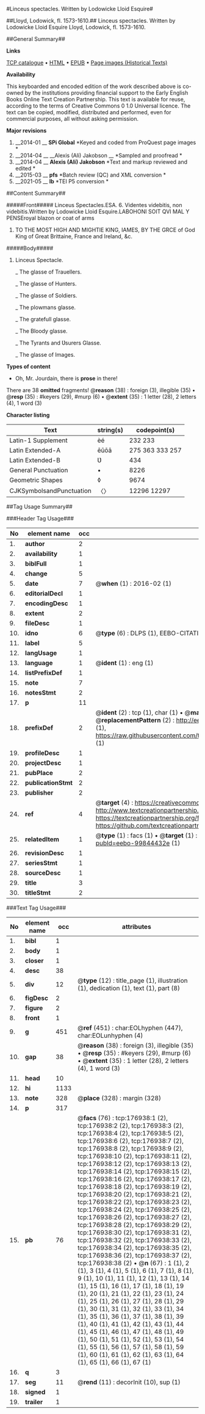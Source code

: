 #Linceus spectacles. Written by Lodowicke Lloid Esquire#

##Lloyd, Lodowick, fl. 1573-1610.##
Linceus spectacles. Written by Lodowicke Lloid Esquire
Lloyd, Lodowick, fl. 1573-1610.

##General Summary##

**Links**

[TCP catalogue](http://www.ota.ox.ac.uk/tcp/)  • 
[HTML](http://tei.it.ox.ac.uk/tcp/Texts-HTML/free/B14/B14559.html)  • 
[EPUB](http://tei.it.ox.ac.uk/tcp/Texts-EPUB/free/B14/B14559.epub) • 
[Page images (Historical Texts)](https://historicaltexts.jisc.ac.uk/eebo-99844432e)

**Availability**

This keyboarded and encoded edition of the work described above is co-owned by the
    institutions providing financial support to the Early English Books Online Text Creation
    Partnership. This text is available for reuse, according to the terms of  Creative Commons 0 1.0 Universal
    licence. The text can be copied, modified, distributed and performed, even for commercial
    purposes, all without asking permission.

**Major revisions**

1. __2014-01 __ __SPi Global__ *Keyed and coded from ProQuest page images *
1. __2014-04 __ __Alexis (Ali) Jakobson __ *Sampled and proofread *
1. __2014-04 __ __Alexis (Ali) Jakobson__ *Text and markup reviewed and edited *
1. __2015-03 __ __pfs__ *Batch review (QC) and XML conversion *
1. __2021-05 __ __lb__ *TEI P5 conversion *

##Content Summary##

#####Front#####
Linceus Spectacles.ESA. 6. Videntes videbitis, non videbitis.Written by Lodowicke Lloid Esquire.LABOHONI SOIT QVI MAL Y PENSEroyal blazon or coat of arms
1. TO THE MOST HIGH AND MIGHTIE KING, IAMES, BY THE GRCE of God King of Great Brittaine, France and Ireland, &c.

#####Body#####

1. Linceus Spectacle.

    _ The glasse of Trauellers.

    _ The glasse of Hunters.

    _ The glasse of Soldiers.

    _ The plowmans glasse.

    _ The gratefull glasse.

    _ The Bloody glasse.

    _ The Tyrants and Ʋsurers Glasse.

    _ The glasse of Images.

**Types of content**

  * Oh, Mr. Jourdain, there is **prose** in there!

There are 38 **omitted** fragments! 
 @__reason__ (38) : foreign (3), illegible (35)  •  @__resp__ (35) : #keyers (29), #murp (6)  •  @__extent__ (35) : 1 letter (28), 2 letters (4), 1 word (3)

**Character listing**


|Text|string(s)|codepoint(s)|
|---|---|---|
|Latin-1 Supplement|èé|232 233|
|Latin Extended-A|ēūōā|275 363 333 257|
|Latin Extended-B|Ʋ|434|
|General Punctuation|•|8226|
|Geometric Shapes|◊|9674|
|CJKSymbolsandPunctuation|〈〉|12296 12297|

##Tag Usage Summary##

###Header Tag Usage###

|No|element name|occ|attributes|
|---|---|---|---|
|1.|__author__|2||
|2.|__availability__|1||
|3.|__biblFull__|1||
|4.|__change__|5||
|5.|__date__|7| @__when__ (1) : 2016-02 (1)|
|6.|__editorialDecl__|1||
|7.|__encodingDesc__|1||
|8.|__extent__|2||
|9.|__fileDesc__|1||
|10.|__idno__|6| @__type__ (6) : DLPS (1), EEBO-CITATION (1), VID (1), EEBO-PROQUEST (1), STC (2)|
|11.|__label__|5||
|12.|__langUsage__|1||
|13.|__language__|1| @__ident__ (1) : eng (1)|
|14.|__listPrefixDef__|1||
|15.|__note__|7||
|16.|__notesStmt__|2||
|17.|__p__|11||
|18.|__prefixDef__|2| @__ident__ (2) : tcp (1), char (1)  •  @__matchPattern__ (2) : ([0-9\-]+):([0-9IVX]+) (1), (.+) (1)  •  @__replacementPattern__ (2) : http://eebo.chadwyck.com/downloadtiff?vid=$1&page=$2 (1), https://raw.githubusercontent.com/textcreationpartnership/Texts/master/tcpchars.xml#$1 (1)|
|19.|__profileDesc__|1||
|20.|__projectDesc__|1||
|21.|__pubPlace__|2||
|22.|__publicationStmt__|2||
|23.|__publisher__|2||
|24.|__ref__|4| @__target__ (4) : https://creativecommons.org/publicdomain/zero/1.0/ (1), http://www.textcreationpartnership.org/docs/. (1), https://textcreationpartnership.org/faq/#faq05 (1), https://github.com/textcreationpartnership (1)|
|25.|__relatedItem__|1| @__type__ (1) : facs (1)  •  @__target__ (1) : https://data.historicaltexts.jisc.ac.uk/view?pubId=eebo-99844432e (1)|
|26.|__revisionDesc__|1||
|27.|__seriesStmt__|1||
|28.|__sourceDesc__|1||
|29.|__title__|3||
|30.|__titleStmt__|2||


###Text Tag Usage###

|No|element name|occ|attributes|
|---|---|---|---|
|1.|__bibl__|1||
|2.|__body__|1||
|3.|__closer__|1||
|4.|__desc__|38||
|5.|__div__|12| @__type__ (12) : title_page (1), illustration (1), dedication (1), text (1), part (8)|
|6.|__figDesc__|2||
|7.|__figure__|2||
|8.|__front__|1||
|9.|__g__|451| @__ref__ (451) : char:EOLhyphen (447), char:EOLunhyphen (4)|
|10.|__gap__|38| @__reason__ (38) : foreign (3), illegible (35)  •  @__resp__ (35) : #keyers (29), #murp (6)  •  @__extent__ (35) : 1 letter (28), 2 letters (4), 1 word (3)|
|11.|__head__|10||
|12.|__hi__|1133||
|13.|__note__|328| @__place__ (328) : margin (328)|
|14.|__p__|317||
|15.|__pb__|76| @__facs__ (76) : tcp:176938:1 (2), tcp:176938:2 (2), tcp:176938:3 (2), tcp:176938:4 (2), tcp:176938:5 (2), tcp:176938:6 (2), tcp:176938:7 (2), tcp:176938:8 (2), tcp:176938:9 (2), tcp:176938:10 (2), tcp:176938:11 (2), tcp:176938:12 (2), tcp:176938:13 (2), tcp:176938:14 (2), tcp:176938:15 (2), tcp:176938:16 (2), tcp:176938:17 (2), tcp:176938:18 (2), tcp:176938:19 (2), tcp:176938:20 (2), tcp:176938:21 (2), tcp:176938:22 (2), tcp:176938:23 (2), tcp:176938:24 (2), tcp:176938:25 (2), tcp:176938:26 (2), tcp:176938:27 (2), tcp:176938:28 (2), tcp:176938:29 (2), tcp:176938:30 (2), tcp:176938:31 (2), tcp:176938:32 (2), tcp:176938:33 (2), tcp:176938:34 (2), tcp:176938:35 (2), tcp:176938:36 (2), tcp:176938:37 (2), tcp:176938:38 (2)  •  @__n__ (67) : 1 (1), 2 (1), 3 (1), 4 (1), 5 (1), 6 (1), 7 (1), 8 (1), 9 (1), 10 (1), 11 (1), 12 (1), 13 (1), 14 (1), 15 (1), 16 (1), 17 (1), 18 (1), 19 (1), 20 (1), 21 (1), 22 (1), 23 (1), 24 (1), 25 (1), 26 (1), 27 (1), 28 (1), 29 (1), 30 (1), 31 (1), 32 (1), 33 (1), 34 (1), 35 (1), 36 (1), 37 (1), 38 (1), 39 (1), 40 (1), 41 (1), 42 (1), 43 (1), 44 (1), 45 (1), 46 (1), 47 (1), 48 (1), 49 (1), 50 (1), 51 (1), 52 (1), 53 (1), 54 (1), 55 (1), 56 (1), 57 (1), 58 (1), 59 (1), 60 (1), 61 (1), 62 (1), 63 (1), 64 (1), 65 (1), 66 (1), 67 (1)|
|16.|__q__|3||
|17.|__seg__|11| @__rend__ (11) : decorInit (10), sup (1)|
|18.|__signed__|1||
|19.|__trailer__|1||
